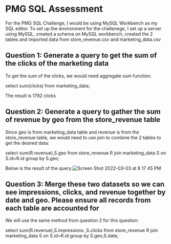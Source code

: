 # PMG SQL Assessment

For the PMG SQL Challenge, I would be using MySQL Workbench as my SQL editor. To set up the environment for the challenege, I set up a server using MySQL, created a schema on MySQL workbench, created the 2 tables and imported data from store_revenue.csv and marketing_data.csv

## Question 1: Generate a query to get the sum of the clicks of the marketing data

To get the sum of the clicks, we would need aggregate sum function:

select sum(clicks) from marketing_data;

The result is 1792 clicks
 
## Question 2: Generate a query to gather the sum of revenue by geo from the store_revenue table

Since geo is from marketing_data table and revenue is from the store_revenue table, we would need to use join to combine the 2 tables to get the desired data:


select sum(R.revenue),S.geo from store_revenue R join marketing_data S on S.id=R.id group by S.geo;

Below is the result of the query:![Screen Shot 2022-03-03 at 8 17 45 PM](https://user-images.githubusercontent.com/64288013/156680812-14df88d8-43e6-4427-b8ac-39bc925f8b7c.png)

## Question 3: Merge these two datasets so we can see impressions, clicks, and revenue together by date and geo. Please ensure all records from each table are accounted for

We will use the same method from question 2 for this question:

select sum(R.revenue),S.impressions ,S.clicks from store_revenue R join marketing_data S on S.id=R.id group by S.geo,S.date;




